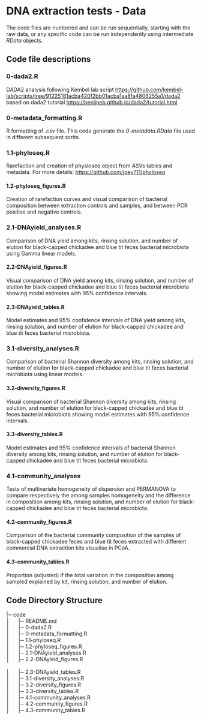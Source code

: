 # DNA extraction tests - Data

The code files are numbered and can be run sequentially, starting with the raw data, or any specific code can be run independently using intermediate *RData* objects.

## Code file descriptions

### 0-dada2.R

DADA2 analysis following Kembel lab script https://github.com/kembel-lab/scripts/tree/91225181acba420f2bb01acba1aa8fa4806255a1/dada2
based on dada2 tutorial https://benjjneb.github.io/dada2/tutorial.html

### 0-metadata_formatting.R

R formatting of *.csv* file. This code generate the *0-metadata.RData* file used in different subsequent scrits.

### 1.1-phyloseq.R

Rarefaction and creation of physloseq object from ASVs tables and metadata.
For more details: https://github.com/joey711/phyloseq

#### 1.2-phyloseq_figures.R

Creation of rarefaction curves and visual comparison of bacterial composition between extraction controls and samples, and between PCR positive and negative controls.

### 2.1-DNAyield_analyses.R

Comparison of DNA yield among kits, rinsing solution, and number of elution for black-capped chickadee and blue tit feces bacterial microbiota using Gamma linear models.

#### 2.2-DNAyield_figures.R

Visual comparison of DNA yield among kits, rinsing solution, and number of elution for black-capped chickadee and blue tit feces bacterial microbiota showing model estimates with 95% confidence intervals.

#### 2.3-DNAyield_tables.R

Model estimates and 95% confidence intervals of DNA yield among kits, rinsing solution, and number of elution for black-capped chickadee and blue tit feces bacterial microbiota.

### 3.1-diversity_analyses.R

Comparison of bacterial Shannon diversity among kits, rinsing solution, and number of elution for black-capped chickadee and blue tit feces bacterial microbiota using linear models.

#### 3.2-diversity_figures.R

Visual comparison of bacterial Shannon diversity among kits, rinsing solution, and number of elution for black-capped chickadee and blue tit feces bacterial microbiota showing model estimates with 95% confidence intervals.

#### 3.3-diversity_tables.R

Model estimates and 95% confidence intervals of bacterial Shannon diversity among kits, rinsing solution, and number of elution for black-capped chickadee and blue tit feces bacterial microbiota.

### 4.1-community_analyses

Tests of multivariate homogeneity of dispersion and PERMANOVA to compare respectively the among samples homogeneity and the difference in composition among kits, rinsing solution, and number of elution for black-capped chickadee and blue tit feces bacterial microbiota.

#### 4.2-community_figures.R

Comparison of the bacterial community composition of the samples of black-capped chickadee feces and blue tit feces extracted with different commercial DNA extraction kits visualise in PCoA.

#### 4.3-community_tables.R

Proportion (adjusted) if the total variation in the composition among sampled explained by kit, rinsing solution, and number of elution.

## Code Directory Structure

|─ code <br>
│&nbsp; &nbsp; &nbsp; |─ README.md <br>
│&nbsp; &nbsp; &nbsp; |─ 0-dada2.R <br>
│&nbsp; &nbsp; &nbsp; |─ 0-metadata_formatting.R <br>
│&nbsp; &nbsp; &nbsp; |─ 1.1-phyloseq.R <br>
│&nbsp; &nbsp; &nbsp; |─ 1.2-phyloseq_figures.R <br> 
│&nbsp; &nbsp; &nbsp; |─ 2.1-DNAyield_analyses.R <br>
│&nbsp; &nbsp; &nbsp; |─ 2.2-DNAyield_figures.R <br>  
│&nbsp; &nbsp; &nbsp; |─ 2.3-DNAyield_tables.R <br>
│&nbsp; &nbsp; &nbsp; |─ 3.1-diversity_analyses.R <br>
│&nbsp; &nbsp; &nbsp; |─ 3.2-diversity_figures.R <br>
│&nbsp; &nbsp; &nbsp; |─ 3.3-diversity_tables.R <br>
│&nbsp; &nbsp; &nbsp; |─ 4.1-community_analyses.R <br> 
│&nbsp; &nbsp; &nbsp; |─ 4.2-community_figures.R <br> 
│&nbsp; &nbsp; &nbsp; |─ 4.3-community_tables.R <br>